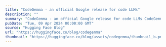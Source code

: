 ```yaml
---
title: "CodeGemma - an official Google release for code LLMs"
description: ""
summary: "CodeGemma - an official Google release for code LLMs CodeGemma is a family of open-access versions o..."
pubDate: "Tue, 09 Apr 2024 00:00:00 GMT"
source: "Hugging Face Blog"
url: "https://huggingface.co/blog/codegemma"
thumbnail: "https://huggingface.co/blog/assets/codegemma/thumbnail_b.png"
---
```


